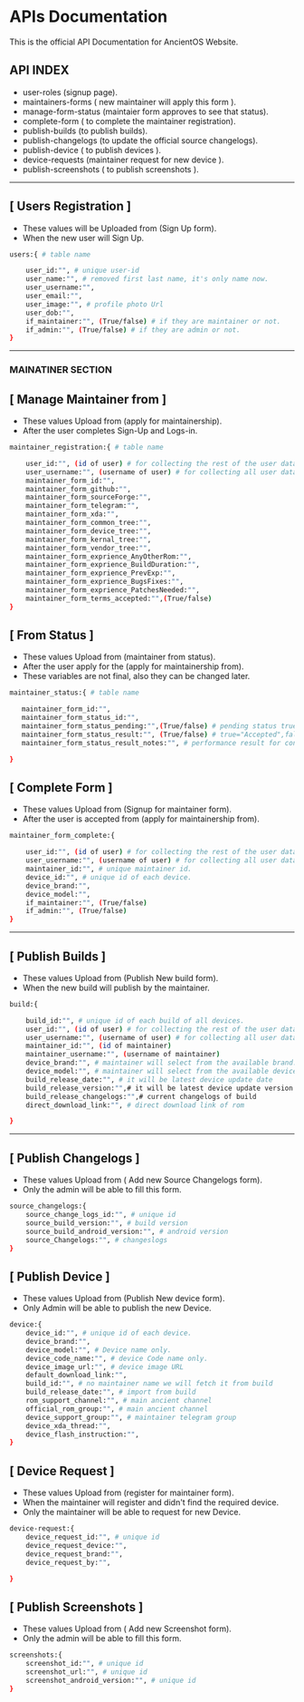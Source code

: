 # APIs Documentation

This is the official API Documentation for AncientOS Website.

## API INDEX

- user-roles (signup page).
- maintainers-forms ( new maintainer will apply this form ).
- manage-form-status (maintaier form approves to see that status).
- complete-form ( to complete the maintainer registration).
- publish-builds (to publish builds).
- publish-changelogs (to update the official source changelogs).
- publish-device ( to publish devices ).
- device-requests (maintainer request for new device ).
- publish-screenshots ( to publish screenshots ).

--------------------------------------------------------------------------------

## [ Users Registration ]

- These values will be Uploaded from (Sign Up form).
- When the new user will Sign Up.

```bash
users:{ # table name

    user_id:"", # unique user-id
    user_name:"", # removed first last name, it's only name now.
    user_username:"",
    user_email:"",
    user_image:"", # profile photo Url
    user_dob:"",
    if_maintainer:"", (True/false) # if they are maintainer or not.
    if_admin:"", (True/false) # if they are admin or not.
}
```

--------------------------------------------------------------------------------

### MAINATINER SECTION

## [ Manage Maintainer from ]

- These values Upload from (apply for maintainership).
- After the user completes Sign-Up and Logs-in.

```bash
maintainer_registration:{ # table name

    user_id:"", (id of user) # for collecting the rest of the user data.
    user_username:"", (username of user) # for collecting all user data.
    maintainer_form_id:"",
    maintainer_form_github:"",
    maintainer_form_sourceForge:"",
    maintainer_form_telegram:"",
    maintainer_form_xda:"",
    maintainer_form_common_tree:"",
    maintainer_form_device_tree:"",
    maintainer_form_kernal_tree:"",
    maintainer_form_vendor_tree:"",
    maintainer_form_exprience_AnyOtherRom:"",
    maintainer_form_exprience_BuildDuration:"",
    maintainer_form_exprience_PrevExp:"",
    maintainer_form_exprience_BugsFixes:"",
    maintainer_form_exprience_PatchesNeeded:"",
    maintainer_form_terms_accepted:"",(True/false)
}
```

## [ From Status ]

- These values Upload from (maintainer from status).
- After the user apply for the (apply for maintainership from).
- These variables are not final, also they can be changed later.

```bash
maintainer_status:{ # table name

   maintainer_form_id:"",
   maintainer_form_status_id:"",
   maintainer_form_status_pending:"",(True/false) # pending status true default
   maintainer_form_status_result:"", (True/false) # true="Accepted",false="Rejected",
   maintainer_form_status_result_notes:"", # performance result for congratulation

}
```

## [ Complete Form ]

- These values Upload from (Signup for maintainer form).
- After the user is accepted from (apply for maintainership from).

```bash
maintainer_form_complete:{

    user_id:"", (id of user) # for collecting the rest of the user data.
    user_username:"", (username of user) # for collecting all user data.
    maintainer_id:"", # unique maintainer id.
    device_id:"", # unique id of each device.
    device_brand:"",
    device_model:"",
    if_maintainer:"", (True/false)
    if_admin:"", (True/false)
}
```

--------------------------------------------------------------------------------

## [ Publish Builds  ]

- These values Upload from (Publish New build form).
- When the new build will publish by the maintainer.

```bash
build:{

    build_id:"", # unique id of each build of all devices.
    user_id:"", (id of user) # for collecting the rest of the user data.
    user_username:"", (username of user) # for collecting all user data.
    maintainer_id:"", (id of maintainer)
    maintainer_username:"", (username of maintainer)
    device_brand:"", # maintainer will select from the available brand.
    device_model:"", # maintainer will select from the available device.
    build_release_date:"", # it will be latest device update date
    build_release_version:"",# it will be latest device update version
    build_release_changelogs:"",# current changelogs of build
    direct_download_link:"", # direct download link of rom

}
```

---------

## [ Publish Changelogs ]

- These values Upload from ( Add new Source Changelogs form).
- Only the admin will be able to fill this form.

```bash
source_changelogs:{
    source_change_logs_id:"", # unique id
    source_build_version:"", # build version
    source_build_android_version:"", # android version
    source_Changelogs:"", # changeslogs
}
```

## [ Publish Device ]

- These values Upload from (Publish New device form).
- Only Admin will be able to publish the new Device.

```bash
device:{
    device_id:"", # unique id of each device.
    device_brand:"",
    device_model:"", # Device name only.
    device_code_name:"", # device Code name only.
    device_image_url:"", # device image URL
    default_download_link:"",
    build_id:"", # no maintainer name we will fetch it from build
    build_release_date:"", # import from build
    rom_support_channel:"", # main ancient channel
    official_rom_group:"", # main ancient channel
    device_support_group:"", # maintainer telegram group
    device_xda_thread:"",
    device_flash_instruction:"",
}
```

## [ Device Request ]

- These values Upload from (register for maintainer form).
- When the maintainer will register and didn't find the required device.
- Only the maintainer will be able to request for new Device.

```bash
device-request:{
    device_request_id:"", # unique id
    device_request_device:"",
    device_request_brand:"",
    device_request_by:"",

}
```

## [ Publish Screenshots ]

- These values Upload from ( Add new Screenshot form).
- Only the admin will be able to fill this form.

```bash
screenshots:{
    screenshot_id:"", # unique id
    screenshot_url:"", # unique id
    screenshot_android_version:"", # unique id
}
```
